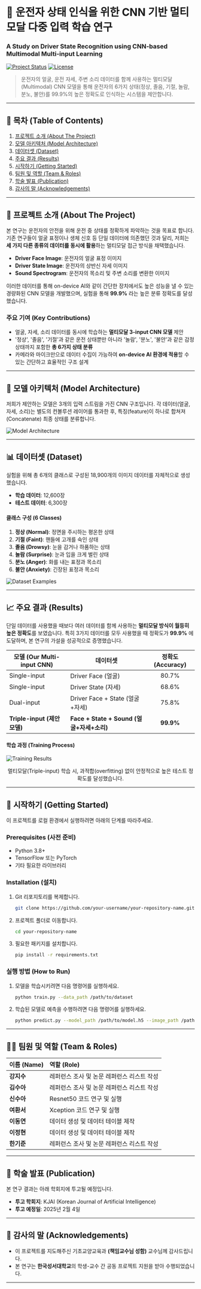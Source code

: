 # 🚗 운전자 상태 인식을 위한 CNN 기반 멀티모달 다중 입력 학습 연구
### A Study on Driver State Recognition using CNN-based Multimodal Multi-input Learning

[![Project Status](https://img.shields.io/badge/status-completed-green)](https://shields.io)
[![License](https://img.shields.io/badge/license-MIT-blue.svg)](LICENSE)

> 운전자의 얼굴, 운전 자세, 주변 소리 데이터를 함께 사용하는 멀티모달(Multimodal) CNN 모델을 통해 운전자의 6가지 상태(정상, 졸음, 기절, 놀람, 분노, 불안)를 99.9%의 높은 정확도로 인식하는 시스템을 제안합니다.

---

## 📜 목차 (Table of Contents)
1. [프로젝트 소개 (About The Project)](#-프로젝트-소개)
2. [모델 아키텍처 (Model Architecture)](#-모델-아키텍처)
3. [데이터셋 (Dataset)](#-데이터셋)
4. [주요 결과 (Results)](#-주요-결과)
5. [시작하기 (Getting Started)](#-시작하기)
6. [팀원 및 역할 (Team & Roles)](#-팀원-및-역할)
7. [학술 발표 (Publication)](#-학술-발표)
8. [감사의 말 (Acknowledgements)](#-감사의-말)

---

## 📌 프로젝트 소개 (About The Project)

본 연구는 운전자의 안전을 위해 운전 중 상태를 정확하게 파악하는 것을 목표로 합니다. 기존 연구들이 얼굴 표정이나 생체 신호 등 단일 데이터에 의존했던 것과 달리, 저희는 **세 가지 다른 종류의 데이터를 동시에 활용**하는 멀티모달 접근 방식을 채택했습니다.

*   **Driver Face Image**: 운전자의 얼굴 표정 이미지
*   **Driver State Image**: 운전자의 상반신 자세 이미지
*   **Sound Spectrogram**: 운전자의 목소리 및 주변 소리를 변환한 이미지

이러한 데이터를 통해 on-device AI와 같이 간단한 장치에서도 높은 성능을 낼 수 있는 경량화된 CNN 모델을 개발했으며, 실험을 통해 **99.9%** 라는 높은 분류 정확도를 달성했습니다.

### 주요 기여 (Key Contributions)
*   얼굴, 자세, 소리 데이터를 동시에 학습하는 **멀티모달 3-input CNN 모델** 제안
*   '정상', '졸음', '기절'과 같은 운전 상태뿐만 아니라 '놀람', '분노', '불안'과 같은 감정 상태까지 포함한 **총 6가지 상태 분류**
*   카메라와 마이크만으로 데이터 수집이 가능하여 **on-device AI 환경에 적용**할 수 있는 간단하고 효율적인 구조 설계

---

## 🔧 모델 아키텍처 (Model Architecture)

저희가 제안하는 모델은 3개의 입력 스트림을 가진 CNN 구조입니다. 각 데이터(얼굴, 자세, 소리)는 별도의 컨볼루션 레이어를 통과한 후, 특징(feature)이 하나로 합쳐져(Concatenate) 최종 상태를 분류합니다.

<!-- 
[사용법]
아래 이미지는 프로젝트 보고서에 있던 'Figure 1' 입니다.
이 이미지를 `images` 폴더에 `architecture.png` 라는 이름으로 저장하고, 깃허브에 올리면 아래 코드가 이미지를 보여줍니다.
-->
![Model Architecture](images/architecture.png)

---

## 📊 데이터셋 (Dataset)

실험을 위해 총 6개의 클래스로 구성된 18,900개의 이미지 데이터를 자체적으로 생성했습니다.

*   **학습 데이터**: 12,600장
*   **테스트 데이터**: 6,300장

#### 클래스 구성 (6 Classes)
1.  **정상 (Normal)**: 정면을 주시하는 평온한 상태
2.  **기절 (Faint)**: 핸들에 고개를 숙인 상태
3.  **졸음 (Drowsy)**: 눈을 감거나 하품하는 상태
4.  **놀람 (Surprise)**: 눈과 입을 크게 벌린 상태
5.  **분노 (Anger)**: 화를 내는 표정과 목소리
6.  **불안 (Anxiety)**: 긴장된 표정과 목소리

<!-- 
[사용법]
아래 이미지는 프로젝트 보고서에 있던 'Figure 2' 입니다.
이 이미지를 `images` 폴더에 `dataset_examples.png` 라는 이름으로 저장하고, 깃허브에 올리면 아래 코드가 이미지를 보여줍니다.
-->
![Dataset Examples](images/dataset_examples.png)

---

## 📈 주요 결과 (Results)

단일 데이터를 사용했을 때보다 여러 데이터를 함께 사용하는 **멀티모달 방식이 월등히 높은 정확도**를 보였습니다. 특히 3가지 데이터를 모두 사용했을 때 정확도가 **99.9%** 에 도달하며, 본 연구의 가설을 성공적으로 증명했습니다.

| 모델 (Our Multi-input CNN) | 데이터셋 | 정확도 (Accuracy) |
| -------------------------- | ------------------------------------- | :---------------: |
| Single-input               | Driver Face (얼굴)                    |       80.7%       |
| Single-input               | Driver State (자세)                   |       68.6%       |
| Dual-input                 | Driver Face + State (얼굴+자세)       |       75.8%       |
| **Triple-input (제안 모델)**   | **Face + State + Sound (얼굴+자세+소리)** |     **99.9%**     |

#### 학습 과정 (Training Process)
<!-- 
[사용법]
아래 이미지는 프로젝트 보고서에 있던 'Figure 3' 입니다.
이 이미지를 `images` 폴더에 `training_graphs.png` 라는 이름으로 저장하고, 깃허브에 올리면 아래 코드가 이미지를 보여줍니다.
-->
![Training Results](images/training_graphs.png)
<p align="center">멀티모달(Triple-input) 학습 시, 과적합(overfitting) 없이 안정적으로 높은 테스트 정확도를 달성했습니다.</p>

---

## 🚀 시작하기 (Getting Started)

이 프로젝트를 로컬 환경에서 실행하려면 아래의 단계를 따라주세요.

### Prerequisites (사전 준비)
*   Python 3.8+
*   TensorFlow 또는 PyTorch
*   기타 필요한 라이브러리

### Installation (설치)
1.  Git 리포지토리를 복제합니다.
    ```sh
    git clone https://github.com/your-username/your-repository-name.git
    ```
2.  프로젝트 폴더로 이동합니다.
    ```sh
    cd your-repository-name
    ```
3.  필요한 패키지를 설치합니다.
    ```sh
    pip install -r requirements.txt
    ```

### 실행 방법 (How to Run)
1.  모델을 학습시키려면 다음 명령어를 실행하세요.
    ```sh
    python train.py --data_path /path/to/dataset
    ```
2.  학습된 모델로 예측을 수행하려면 다음 명령어를 실행하세요.
    ```sh
    python predict.py --model_path /path/to/model.h5 --image_path /path/to/image.jpg
    ```

---

## 👨‍💻 팀원 및 역할 (Team & Roles)

| 이름 (Name) | 역할 (Role) |
| :---------- | :--------------------------------------------------------- |
| **강지수**  | 레퍼런스 조사 및 논문 레퍼런스 리스트 작성                 |
| **김수아**  | 레퍼런스 조사 및 논문 레퍼런스 리스트 작성                 |
| **신수아**  | Resnet50 코드 연구 및 실행                                 |
| **여환서**  | Xception 코드 연구 및 실행                                 |
| **이동연**  | 데이터 생성 및 데이터 테이블 제작                          |
| **이정현**  | 데이터 생성 및 데이터 테이블 제작                          |
| **한기준**  | 레퍼런스 조사 및 논문 레퍼런스 리스트 작성                 |

---

## 📝 학술 발표 (Publication)

본 연구 결과는 아래 학회지에 투고될 예정입니다.
*   **투고 학회지**: KJAI (Korean Journal of Artificial Intelligence)
*   **투고 예정일**: 2025년 2월 4일

---

## 🙏 감사의 말 (Acknowledgements)
*   이 프로젝트를 지도해주신 기초교양교육과 **(책임교수님 성함)** 교수님께 감사드립니다.
*   본 연구는 **한국성서대학교**의 학생-교수 간 공동 프로젝트 지원을 받아 수행되었습니다.

---
